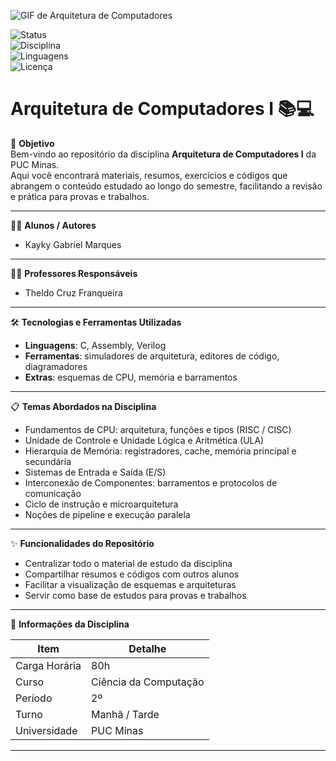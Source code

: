 ![GIF de Arquitetura de Computadores](https://cdnb.artstation.com/p/assets/images/images/035/754/567/large/augusto-0augusto-pixel-art-computer.gif?1613035326)

![Status](https://img.shields.io/badge/Status-Em%20Desenvolvimento-yellow)  
![Disciplina](https://img.shields.io/badge/PUC%20Minas-Arquitetura%20de%20Computadores%20I-blue)  
![Linguagens](https://img.shields.io/badge/Linguagens-C%20%7C%20Assembly%20%7C%20Verilog-green)  
![Licença](https://img.shields.io/badge/Licen%C3%A7a-MIT-lightgrey)  


# Arquitetura de Computadores I 📚💻

🎯 **Objetivo**  
Bem-vindo ao repositório da disciplina **Arquitetura de Computadores I** da PUC Minas.  
Aqui você encontrará materiais, resumos, exercícios e códigos que abrangem o conteúdo estudado ao longo do semestre, facilitando a revisão e prática para provas e trabalhos.

---

👨‍🎓 **Alunos / Autores**  
- Kayky Gabriel Marques  
---

👩‍🏫 **Professores Responsáveis**  
- Theldo Cruz Franqueira  

---

🛠️ **Tecnologias e Ferramentas Utilizadas**  
- **Linguagens**: C, Assembly, Verilog  
- **Ferramentas**: simuladores de arquitetura, editores de código, diagramadores  
- **Extras**: esquemas de CPU, memória e barramentos  

---

📋 **Temas Abordados na Disciplina**  
- Fundamentos de CPU: arquitetura, funções e tipos (RISC / CISC)  
- Unidade de Controle e Unidade Lógica e Aritmética (ULA)  
- Hierarquia de Memória: registradores, cache, memória principal e secundária  
- Sistemas de Entrada e Saída (E/S)  
- Interconexão de Componentes: barramentos e protocolos de comunicação  
- Ciclo de instrução e microarquitetura  
- Noções de pipeline e execução paralela  

---

✨ **Funcionalidades do Repositório**  

- Centralizar todo o material de estudo da disciplina  
- Compartilhar resumos e códigos com outros alunos  
- Facilitar a visualização de esquemas e arquiteturas  
- Servir como base de estudos para provas e trabalhos  

---

📌 **Informações da Disciplina**  

| Item           | Detalhe |
|----------------|---------|
| Carga Horária  | 80h |
| Curso          | Ciência da Computação |
| Período        | 2º |
| Turno          | Manhã / Tarde |
| Universidade   | PUC Minas |

---
